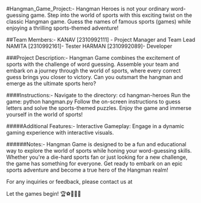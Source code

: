 #Hangman_Game_Project:-
Hangman Heroes is not your ordinary word-guessing game. Step into the world of sports with this exciting twist on the classic Hangman game. Guess the names of famous sports (games) while enjoying a thrilling sports-themed adventure!

##Team Members:-
KANAV [2310992111] - Project Manager and Team Lead
NAMITA [2310992161]- Tester
HARMAN [2310992089]- Developer

###Project Description:-
Hangman Game combines the excitement of sports with the challenge of word guessing. Assemble your team and embark on a journey through the world of sports, where every correct guess brings you closer to victory. Can you outsmart the hangman and emerge as the ultimate sports hero?

####Instructions:-
Navigate to the directory: cd hangman-heroes
Run the game: python hangman.py
Follow the on-screen instructions to guess letters and solve the sports-themed puzzles.
Enjoy the game and immerse yourself in the world of sports!

#####Additional Features:-
Interactive Gameplay: Engage in a dynamic gaming experience with interactive visuals.

######Notes:-
Hangman Game is designed to be a fun and educational way to explore the world of sports while honing your word-guessing skills. Whether you're a die-hard sports fan or just looking for a new challenge, the game has something for everyone. Get ready to embark on an epic sports adventure and become a true hero of the Hangman realm!

For any inquiries or feedback, please contact us at 

Let the games begin! 🏆⚽️🏀🏈🎾
